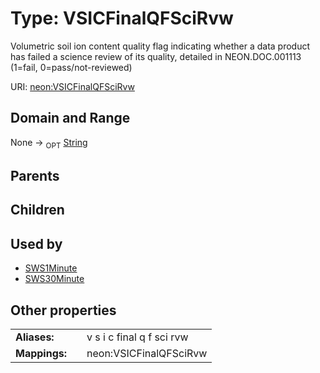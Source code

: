 
# Type: VSICFinalQFSciRvw


Volumetric soil ion content quality flag indicating whether a data product has failed a science review of its quality, detailed in NEON.DOC.001113 (1=fail, 0=pass/not-reviewed)

URI: [neon:VSICFinalQFSciRvw](https://data.neonscience.org/VSICFinalQFSciRvw)


## Domain and Range

None ->  <sub>OPT</sub> [String](types/String.md)

## Parents


## Children


## Used by

 * [SWS1Minute](SWS1Minute.md)
 * [SWS30Minute](SWS30Minute.md)

## Other properties

|  |  |  |
| --- | --- | --- |
| **Aliases:** | | v s i c final q f sci rvw |
| **Mappings:** | | neon:VSICFinalQFSciRvw |

